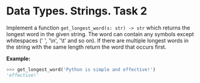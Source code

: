 # Data Types. Strings. Task 2

Implement a function `get_longest_word(s: str) -> str` which returns the longest word in the given string. The word can contain any symbols except whitespaces (' ', '\n', '\t' and so on). If there are multiple longest words in the string with the same length return the word that occurs first.

__Example:__

```python
>>> get_longest_word('Python is simple and effective!')
'effective!'
```

